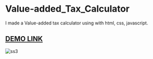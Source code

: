 # Value-added_Tax_Calculator
I made a Value-added tax calculator using with html, css, javascript.

## [DEMO LINK](https://valueaddedtaxcalculator.netlify.app/)
![ss3](https://user-images.githubusercontent.com/80225142/221441997-054d9f8a-e6b2-40a7-b121-916e3f054506.png)
